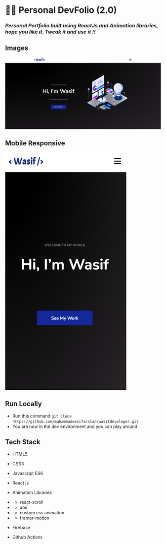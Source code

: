 # 👨‍💻 Personal DevFolio (2.0)

### _Personal Portfolio built using ReactJs and Animation libraries, hope you like it. Tweak it and use it !!_


## Images

<img src='./project_images/portfolio.png/' />

## Mobile Responsive

<img src='./project_images/mobile.png/' />

## Run Locally

- Run this command `git clone https://github.com/muhammadwasifarslan/wasifdeveloper.git`
- You are now in the dev environment and you can play around

## Tech Stack

- HTML5
- CSS3
- Javascript ES6
- React js

- Animation Libraries
- - react-scroll
- - aos
- - custom css animation
- - framer-motion

- Firebase
- Github Actions
